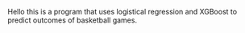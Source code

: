 Hello this is a program that uses logistical regression and XGBoost to predict outcomes of basketball games.
